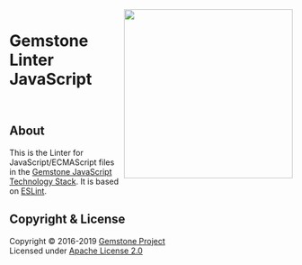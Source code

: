 
<img src="https://rawgit.com/gemstonejs/gemstone-artwork/master/gemstone-logo-white.svg" width="300" align="right" alt=""/>

Gemstone Linter JavaScript
==========================

<p/>
<img src="https://nodei.co/npm/gemstone-linter-js.png?downloads=true&stars=true" alt=""/>
<p/>
<img src="https://david-dm.org/rse/gemstone-linter-js.png" alt=""/>

About
-----

This is the Linter for JavaScript/ECMAScript files in the
[Gemstone JavaScript Technology Stack](http://gemstonejs.com).
It is based on [ESLint](http://eslint.org/).

Copyright &amp; License
-----------------------

Copyright &copy; 2016-2019 [Gemstone Project](http://gemstonejs.com)<br/>
Licensed under [Apache License 2.0](https://spdx.org/licenses/Apache-2.0)

